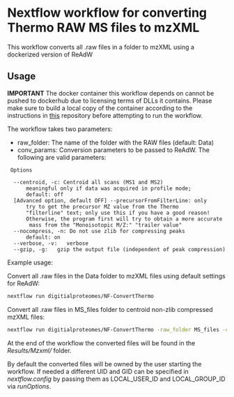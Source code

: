 # Nextflow workflow for converting Thermo RAW MS files to mzXML

This workflow converts all .raw files in a folder to mzXML using a dockerized version of ReAdW

## Usage
**IMPORTANT**
The docker container this workflow depends on cannot be pushed to dockerhub due to licensing terms of DLLs it contains.
Please make sure to build a local copy of the container according to the instructions in [this](https://github.com/PedrioliLab/docker-readw) repository before attempting to run the workflow.

The workflow takes two parameters:
- raw_folder: The name of the folder with the RAW files (default: Data)
- conv_params: Conversion parameters to be passed to ReAdW. The following are valid parameters:
```
 Options

  --centroid, -c: Centroid all scans (MS1 and MS2)
      meaningful only if data was acquired in profile mode;
      default: off
  [Advanced option, default OFF] --precursorFromFilterLine: only
      try to get the precursor MZ value from the Thermo
      "filterline" text; only use this if you have a good reason!
      Otherwise, the program first will try to obtain a more accurate
       mass from the "Monoisotopic M/Z:" "trailer value"
  --nocompress, -n: Do not use zlib for compressing peaks
      default: on
  --verbose, -v:   verbose
  --gzip, -g:   gzip the output file (independent of peak compression)
```

Example usage:

Convert all .raw files in the Data folder to mzXML files using default settings for ReAdW:
```bash
nextflow run digitialproteomes/NF-ConvertThermo
```

Convert all .raw files in MS_files folder to centroid non-zlib compressed mzXML files:
```bash
nextflow run digitialproteomes/NF-ConvertThermo -raw_folder MS_files -conv_params "-c -n"
```

At the end of the workflow the converted files will be found in the *Results/Mzxml/* folder.

By default the converted files will be owned by the user starting the workflow. If needed a different UID and GID can be specified in *nextflow.config* by passing them as LOCAL_USER_ID and LOCAL_GROUP_ID via *runOptions*.